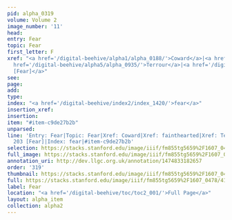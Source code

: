 ```yaml
---
pid: alpha_0319
volume: Volume 2
image_number: '11'
head: 
entry: Fear
topic: Fear
first_letter: F
xref: "<a href='/digital-beehive/alpha1/alpha_0188/'>Coward</a>|<a href='/digital-beehive/alpha2/alpha_0306/'>fainthearted</a>|<a
  href='/digital-beehive/alpha5/alpha_0935/'>Terrour</a>|<a href='/digital-beehive/toc/toc2_078/'>203
  [Fear]</a>"
see: 
page: 
add: 
type: 
index: "<a href='/digital-beehive/index2/index_1420/'>fear</a>"
insertion_xref: 
insertion: 
item: "#item-c9de27b2b"
unparsed: 
line: 'Entry: Fear|Topic: Fear|Xref: Coward|Xref: fainthearted|Xref: Terrour|Xref:
  203 [Fear]|Index: fear|#item-c9de27b2b'
selection: https://stacks.stanford.edu/image/iiif/fm855tg5659%2F1607_0478/413,712,3049,495/full/0/default.jpg
full_image: https://stacks.stanford.edu/image/iiif/fm855tg5659%2F1607_0478/full/full/0/default.jpg
annotation_uri: http://dev.llgc.org.uk/annotation/1474833182657
order: '319'
thumbnail: https://stacks.stanford.edu/image/iiif/fm855tg5659%2F1607_0478/413,712,600,180/250,/0/default.jpg
full: https://stacks.stanford.edu/image/iiif/fm855tg5659%2F1607_0478/413,712,3049,495/full/0/default.jpg
label: Fear
location: "<a href='/digital-beehive/toc/toc2_001/'>Full Page</a>"
layout: alpha_item
collection: alpha2
---
```

